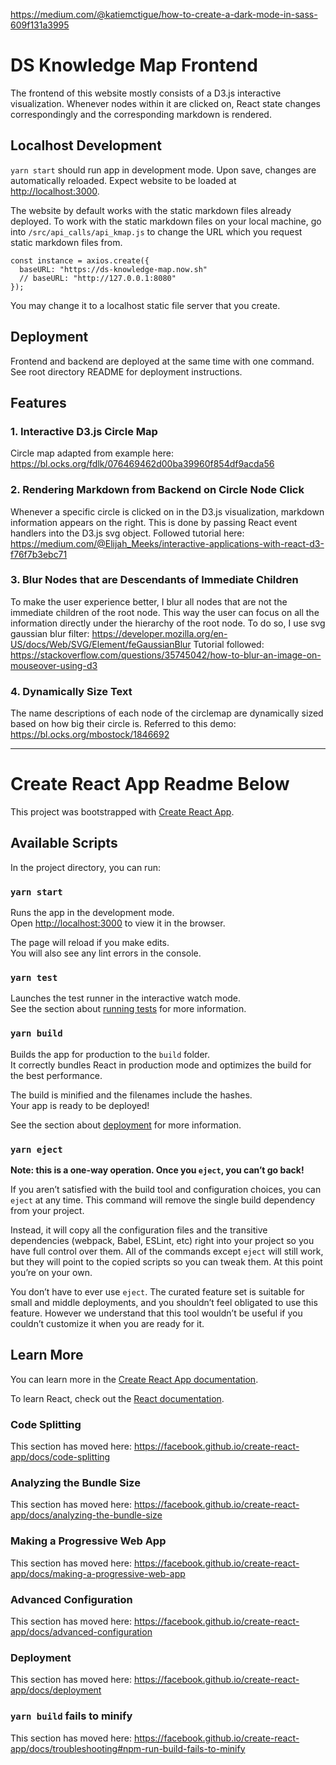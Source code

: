 https://medium.com/@katiemctigue/how-to-create-a-dark-mode-in-sass-609f131a3995

# DS Knowledge Map Frontend

The frontend of this website mostly consists of a D3.js interactive visualization. Whenever nodes within it are clicked on, React state changes correspondingly and the corresponding markdown is rendered.

## Localhost Development
`yarn start` should run app in development mode. Upon save, changes are automatically reloaded.
Expect website to be loaded at [http://localhost:3000](http://localhost:3000).

The website by default works with the static markdown files already deployed. To work with the static markdown files on your local machine, go into `/src/api_calls/api_kmap.js` to change the URL which you request static markdown files from.
```
const instance = axios.create({
  baseURL: "https://ds-knowledge-map.now.sh"
  // baseURL: "http://127.0.0.1:8080"
});
```
You may change it to a localhost static file server that you create.


## Deployment
Frontend and backend are deployed at the same time with one command. See root directory README for deployment instructions.

## Features
### 1. Interactive D3.js Circle Map
Circle map adapted from example here: https://bl.ocks.org/fdlk/076469462d00ba39960f854df9acda56
### 2. Rendering Markdown from Backend on Circle Node Click
Whenever a specific circle is clicked on in the D3.js visualization, markdown information appears on the right. This is done by passing React event handlers into the D3.js svg object.
Followed tutorial here: https://medium.com/@Elijah_Meeks/interactive-applications-with-react-d3-f76f7b3ebc71
### 3. Blur Nodes that are Descendants of Immediate Children
To make the user experience better, I blur all nodes that are not the immediate children of the root node. This way the user can focus on all the information directly under the hierarchy of the root node. To do so, I use svg gaussian blur filter: https://developer.mozilla.org/en-US/docs/Web/SVG/Element/feGaussianBlur
Tutorial followed: https://stackoverflow.com/questions/35745042/how-to-blur-an-image-on-mouseover-using-d3
### 4. Dynamically Size Text
The name descriptions of each node of the circlemap are dynamically sized based on how big their circle is.
Referred to this demo: https://bl.ocks.org/mbostock/1846692





---
# Create React App Readme Below
This project was bootstrapped with [Create React App](https://github.com/facebook/create-react-app).

## Available Scripts

In the project directory, you can run:

### `yarn start`

Runs the app in the development mode.<br />
Open [http://localhost:3000](http://localhost:3000) to view it in the browser.

The page will reload if you make edits.<br />
You will also see any lint errors in the console.

### `yarn test`

Launches the test runner in the interactive watch mode.<br />
See the section about [running tests](https://facebook.github.io/create-react-app/docs/running-tests) for more information.

### `yarn build`

Builds the app for production to the `build` folder.<br />
It correctly bundles React in production mode and optimizes the build for the best performance.

The build is minified and the filenames include the hashes.<br />
Your app is ready to be deployed!

See the section about [deployment](https://facebook.github.io/create-react-app/docs/deployment) for more information.

### `yarn eject`

**Note: this is a one-way operation. Once you `eject`, you can’t go back!**

If you aren’t satisfied with the build tool and configuration choices, you can `eject` at any time. This command will remove the single build dependency from your project.

Instead, it will copy all the configuration files and the transitive dependencies (webpack, Babel, ESLint, etc) right into your project so you have full control over them. All of the commands except `eject` will still work, but they will point to the copied scripts so you can tweak them. At this point you’re on your own.

You don’t have to ever use `eject`. The curated feature set is suitable for small and middle deployments, and you shouldn’t feel obligated to use this feature. However we understand that this tool wouldn’t be useful if you couldn’t customize it when you are ready for it.

## Learn More

You can learn more in the [Create React App documentation](https://facebook.github.io/create-react-app/docs/getting-started).

To learn React, check out the [React documentation](https://reactjs.org/).

### Code Splitting

This section has moved here: https://facebook.github.io/create-react-app/docs/code-splitting

### Analyzing the Bundle Size

This section has moved here: https://facebook.github.io/create-react-app/docs/analyzing-the-bundle-size

### Making a Progressive Web App

This section has moved here: https://facebook.github.io/create-react-app/docs/making-a-progressive-web-app

### Advanced Configuration

This section has moved here: https://facebook.github.io/create-react-app/docs/advanced-configuration

### Deployment

This section has moved here: https://facebook.github.io/create-react-app/docs/deployment

### `yarn build` fails to minify

This section has moved here: https://facebook.github.io/create-react-app/docs/troubleshooting#npm-run-build-fails-to-minify
